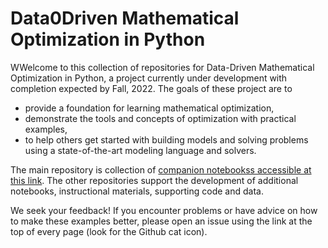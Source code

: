 # Data0Driven Mathematical Optimization in Python

WWelcome to this collection of repositories for Data-Driven Mathematical Optimization in Python, a project currently under development with completion expected by Fall, 2022. The goals of these project are to

* provide a foundation for learning mathematical optimization,
* demonstrate the tools and concepts of optimization with practical examples,
* to help others get started with building models and solving problems using a state-of-the-art modeling language and solvers.

The main repository is collection of [companion notebookss accessible at this link](https://mobook.github.io/MO-book/). The other repositories support the development of additional notebooks, instructional materials, supporting code and data.

We seek your feedback! If you encounter problems or have advice on how to make these examples better, please open an issue using the link at the top of every page (look for the Github cat icon).
